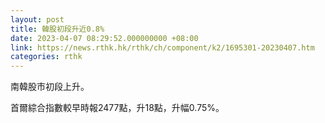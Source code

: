 ```yaml
---
layout: post
title: 韓股初段升近0.8%
date: 2023-04-07 08:29:52.000000000 +08:00
link: https://news.rthk.hk/rthk/ch/component/k2/1695301-20230407.htm
categories: rthk
---
```


南韓股市初段上升。

首爾綜合指數較早時報2477點，升18點，升幅0.75%。
